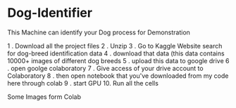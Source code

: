 # Dog-Identifier
This Machine can identify your Dog
process for Demonstration

1 . Download all the project files 
2 . Unzip 
3 . Go to Kaggle Website search for dog-breed identification data
4 . download that data (this data contains 10000+ images of different dog breeds
5 . upload this data to google drive
6 . open goolge colaboratory 
7 . Give access of your drive account to Colaboratory
8 . then open notebook that you've downloaded from my code here through colab
9 . start GPU 
10. Run all the cells


Some Images form Colab


